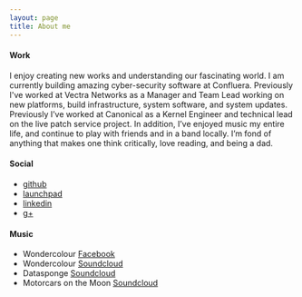 ```yaml
---
layout: page
title: About me
---
```


#### Work

I enjoy creating new works and understanding our fascinating world.
I am currently building amazing cyber-security software at Confluera.
Previously I've worked at Vectra Networks as a Manager and Team
Lead working on new platforms, build infrastructure, system software, and
system updates.  Previously I’ve worked at Canonical as a Kernel Engineer and
technical lead on the live patch service project.  In addition, I’ve enjoyed
music my entire life, and continue to play with friends and in a band locally.
I’m fond of anything that makes one think critically, love reading, and being a
dad.

#### Social

- [github][1]
- [launchpad][2]
- [linkedin][3]
- [g+][4]

#### Music

- Wondercolour [Facebook][5]
- Wondercolour [Soundcloud][6]
- Datasponge [Soundcloud][8]
- Motorcars on the Moon [Soundcloud][7]

<!--#### Picture

The picture on the cover was taken on Mount Haleakalā on Maui, Hawaii sometime in 2009.
-->

[1]: https://github.com/arges
[2]: https://launchpad.net/~arges
[3]: https://www.linkedin.com/pub/chris-arges/2/494/380
[4]: https://plus.google.com/+ChrisArges/posts
[5]: https://www.facebook.com/wonderColour
[6]: https://soundcloud.com/wondercolour
[7]: https://soundcloud.com/motorcarsonthemoon
[8]: https://soundcloud.com/datasponge-band

